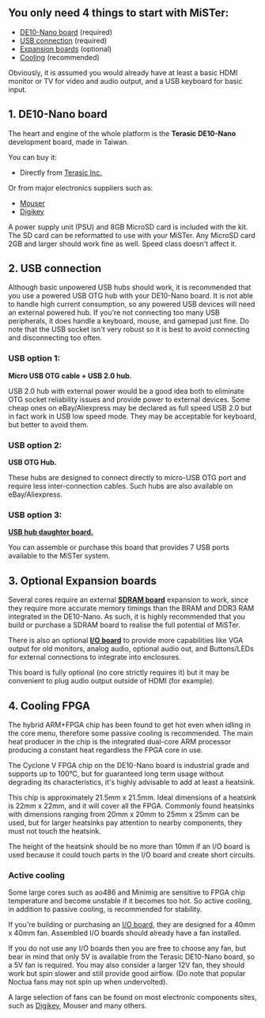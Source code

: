 ## You only need 4 things to start with MiSTer:

* [DE10-Nano board](DE10-Nano-board) (required)
* [USB connection](How-to-start-with-MiSTer#2-usb-connection) (required)
* [Expansion boards](How-to-start-with-MiSTer#3-optional-expansion-boards) (optional)
* [Cooling](How-to-start-with-MiSTer#4-cooling-fpga) (recommended)

Obviously, it is assumed you would already have at least a basic HDMI monitor or TV for video and audio output, and a USB keyboard for basic input. 

## 1. DE10-Nano board
The heart and engine of the whole platform is the **Terasic DE10-Nano** development board, made in Taiwan.

You can buy it:
* Directly from [Terasic Inc.](http://www.terasic.com.tw/cgi-bin/page/archive.pl?Language=English&No=1046&PartNo=8)

Or from major electronics suppliers such as:
* [Mouser](http://www.mouser.com/ProductDetail/Terasic-Technologies/P0496/)
* [Digikey](https://www.digikey.com/product-detail/en/terasic-inc/P0496/P0496-ND/6817231)

A power supply unit (PSU) and 8GB MicroSD card is included with the kit. The SD card can be reformatted to use with your MiSTer.
Any MicroSD card 2GB and larger should work fine as well. Speed class doesn't affect it.

## 2. USB connection
Although basic unpowered USB hubs should work, it is recommended that you use a powered USB OTG hub with your DE10-Nano board. It is not able to handle high current consumption, so any powered USB devices will need an external powered hub. If you're not connecting too many USB peripherals, it does handle a keyboard, mouse, and gamepad just fine. Do note that the USB socket isn't very robust so it is best to avoid connecting and disconnecting too often. 

### USB option 1:
**Micro USB OTG cable + USB 2.0 hub.** 

USB 2.0 hub with external power would be a good idea both to eliminate OTG socket reliability issues and provide power to external devices. Some cheap ones on eBay/Aliexpress may be declared as full speed USB 2.0 but in fact work in USB low speed mode. They may be acceptable for keyboard, but better to avoid them.

### USB option 2:
**USB OTG Hub.** 

These hubs are designed to connect directly to micro-USB OTG port and require less inter-connection cables. Such hubs are also available on eBay/Aliexpress.

### USB option 3:
**[USB hub daughter board.](https://github.com/MiSTer-devel/Main_MiSTer/wiki/USB-Hub-daughter-board)** 

You can assemble or purchase this board that provides 7 USB ports available to the MiSTer system.


## 3. Optional Expansion boards 

Several cores require an external **[SDRAM board](https://github.com/MiSTer-devel/Main_MiSTer/wiki/SDRAM-Board)** expansion to work, since they require more accurate memory timings than the BRAM and DDR3 RAM integrated in the DE10-Nano. As such, it is highly recommended that you build or purchase a SDRAM board to realise the full potential of MiSTer. 

There is also an optional **[I/O board](https://github.com/MiSTer-devel/Main_MiSTer/wiki/IO-Board)** to provide more capabilities like VGA output for old monitors, analog audio, optional audio out, and Buttons/LEDs for external connections to integrate into enclosures. 

This board is fully optional (no core strictly requires it) but it may be convenient to plug audio output outside of HDMI (for example). 


## 4. Cooling FPGA 

The hybrid ARM+FPGA chip has been found to get hot even when idling in the core menu, therefore some passive cooling is recommended. The main heat producer in the chip is the integrated dual-core ARM processor producing a constant heat regardless the FPGA core in use. 

The Cyclone V FPGA chip on the DE10-Nano board is industrial grade and supports up to 100°C, but for guaranteed long term usage without degrading its characteristics,  it's highly advisable to add at least a heatsink. 

This chip is approximately 21.5mm x 21.5mm. Ideal dimensions of a heatsink is 22mm x 22mm, and it will cover all the FPGA. Commonly found heatsinks with dimensions ranging from 20mm x 20mm to 25mm x 25mm can be used,  but for larger heatsinks pay attention to nearby components, they must not touch the heatsink. 

The height of the heatsink should be no more than 10mm if an I/O board is used because it could touch parts in the I/O board and create short circuits.

### Active cooling 

Some large cores such as ao486 and Minimig are sensitive to FPGA chip temperature and become unstable if it becomes too hot. So active cooling, in addition to passive cooling, is recommended for stability. 

If you're building or purchasing an [I/O board](https://github.com/MiSTer-devel/Main_MiSTer/wiki/IO-Board), they are designed for a 40mm x 40mm fan. Assembled I/O boards should already have a fan installed. 

If you do not use any I/O boards then you are free to choose any fan, but bear in mind that only 5V is available from the Terasic DE10-Nano board, so a 5V fan is required. You may also consider a larger 12V fan, they should work but spin slower and still provide good airflow. (Do note that popular Noctua fans may not spin up when undervolted). 


A large selection of fans can be found on most electronic components sites, such as [Digikey](https://www.digikey.co.uk/products/en/fans-thermal-management/dc-fans/217?FV=38007c%2Cffe000d9%2Cb89e93&quantity=0&ColumnSort=0&page=1&pageSize=25&pkeyword=40mm+fan), Mouser and many others.

